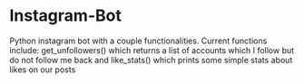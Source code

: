# Instagram-Bot
Python instagram bot with a couple functionalities.
Current functions include: get_unfollowers() which returns a list of accounts which I follow but do not follow me back and like_stats() which prints some simple stats about likes on our posts
